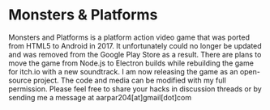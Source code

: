 # Monsters & Platforms
Monsters and Platforms is a platform action video game that was ported from HTML5 to Android in 2017. It unfortunately could no longer be updated and was removed from the Google Play Store as a result. There are plans to move the game from Node.js to Electron builds while rebuilding the game for itch.io with a new soundtrack. I am now releasing the game as an open-source project. The code and media can be modified with my full permission. Please feel free to share your hacks in discussion threads or by sending me a message at aarpar204[at]gmail[dot]com
